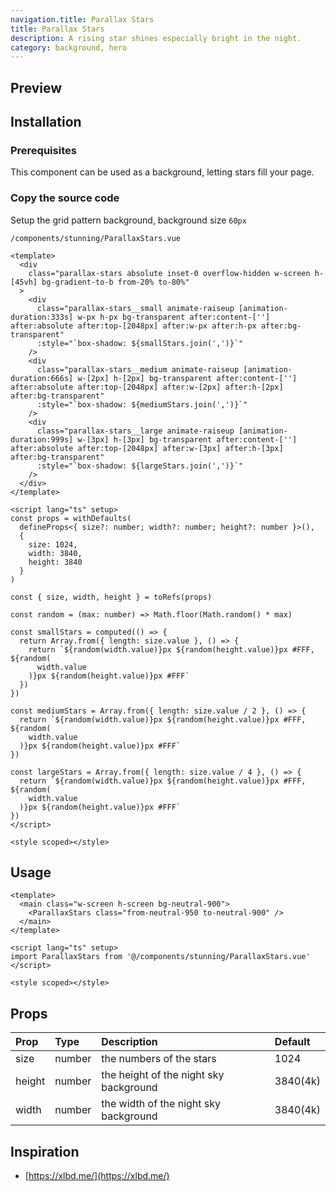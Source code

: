 ```yaml
---
navigation.title: Parallax Stars
title: Parallax Stars
description: A rising star shines especially bright in the night.
category: background, hero
---
```


## Preview

<Playground url="/playground/parallax-stars"></Playground>

## Installation

### Prerequisites

This component can be used as a background, letting stars fill your page.

### Copy the source code

Setup the grid pattern background, background size `60px`

`/components/stunning/ParallaxStars.vue`

<CollapseCodeWrapper>

```vue
<template>
  <div
    class="parallax-stars absolute inset-0 overflow-hidden w-screen h-[45vh] bg-gradient-to-b from-20% to-80%"
  >
    <div
      class="parallax-stars__small animate-raiseup [animation-duration:333s] w-px h-px bg-transparent after:content-[''] after:absolute after:top-[2048px] after:w-px after:h-px after:bg-transparent"
      :style="`box-shadow: ${smallStars.join(',')}`"
    />
    <div
      class="parallax-stars__medium animate-raiseup [animation-duration:666s] w-[2px] h-[2px] bg-transparent after:content-[''] after:absolute after:top-[2048px] after:w-[2px] after:h-[2px] after:bg-transparent"
      :style="`box-shadow: ${mediumStars.join(',')}`"
    />
    <div
      class="parallax-stars__large animate-raiseup [animation-duration:999s] w-[3px] h-[3px] bg-transparent after:content-[''] after:absolute after:top-[2048px] after:w-[3px] after:h-[3px] after:bg-transparent"
      :style="`box-shadow: ${largeStars.join(',')}`"
    />
  </div>
</template>

<script lang="ts" setup>
const props = withDefaults(
  defineProps<{ size?: number; width?: number; height?: number }>(),
  {
    size: 1024,
    width: 3840,
    height: 3840
  }
)

const { size, width, height } = toRefs(props)

const random = (max: number) => Math.floor(Math.random() * max)

const smallStars = computed(() => {
  return Array.from({ length: size.value }, () => {
    return `${random(width.value)}px ${random(height.value)}px #FFF, ${random(
      width.value
    )}px ${random(height.value)}px #FFF`
  })
})

const mediumStars = Array.from({ length: size.value / 2 }, () => {
  return `${random(width.value)}px ${random(height.value)}px #FFF, ${random(
    width.value
  )}px ${random(height.value)}px #FFF`
})

const largeStars = Array.from({ length: size.value / 4 }, () => {
  return `${random(width.value)}px ${random(height.value)}px #FFF, ${random(
    width.value
  )}px ${random(height.value)}px #FFF`
})
</script>

<style scoped></style>
```

</CollapseCodeWrapper>

## Usage

```vue
<template>
  <main class="w-screen h-screen bg-neutral-900">
    <ParallaxStars class="from-neutral-950 to-neutral-900" />
  </main>
</template>

<script lang="ts" setup>
import ParallaxStars from '@/components/stunning/ParallaxStars.vue'
</script>

<style scoped></style>
```

## Props

| Prop   | Type   | Description                            | Default  |
| :----- | :----- | :------------------------------------- | :------- |
| size   | number | the numbers of the stars               | 1024     |
| height | number | the height of the night sky background | 3840(4k) |
| width  | number | the width of the night sky background  | 3840(4k) |

## Inspiration

- [https://xlbd.me/](https://xlbd.me/)
